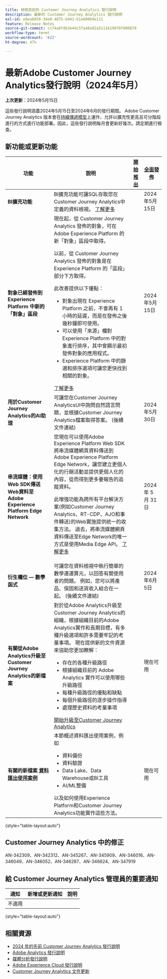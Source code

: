 ```yaml
---
title: 檢視目前的 Customer Journey Analytics 發行說明
description: 最新的 Customer Journey Analytics 發行說明
exl-id: e8eab856-34e0-4875-b441-b1e680b9e111
feature: Release Notes
source-git-commit: cc74a8fdb3e44c5fa46e82a5111619970f090870
workflow-type: tm+mt
source-wordcount: '622'
ht-degree: 47%

---
```


# 最新Adobe Customer Journey Analytics發行說明（2024年5月）

**上次更新**：2024年5月15日

這些發行說明涵蓋2024年5月15日至2024年6月的發行期間。 Adobe Customer Journey Analytics 版本會在[持續傳遞模型](releases.md)上運作，允許以擴充性更高且可分階段進行的方式進行功能部署。因此，這些發行說明每月會更新好幾次。請定期進行檢查。

## 新功能或更新功能

| 功能 | 說明 | [開始推出](releases.md) | [全面發佈](releases.md) |
| ----------- | ---------- | ------- | ---- |
| **BI擴充功能** | BI擴充功能可讓SQL存取您在Customer Journey Analytics中定義的資料檢視。 [了解更多](https://experienceleague.adobe.com/en/docs/analytics-platform/using/cja-dataviews/bi-extension) | | 2024年5月15日 |
| **對象已經發佈到 Experience Platform 中新的「對象」區段** | 現在起，從 Customer Journey Analytics 發佈的對象，可在 Adobe Experience Platform 的新「對象」區段中取得。<p>以前，從 Customer Journey Analytics 發佈的對象是在 Experience Platform 的「區段」部分下方取得。</p><p>此改善提供以下優點：</p><ul><li>對象出現在 Experience Platform 之前，不會再有 1 小時的延遲，而是在發佈之後幾秒鐘即可使用。</li><li>可以使用「來源」欄對 Experience Platform 中的對象進行排序，其中會顯示最初發佈對象的應用程式。</li><li>Experience Platform 中的篩選和排序選項可讓您更快找到相關的對象。</li></ul> [了解更多](https://experienceleague.adobe.com/zh-hant/docs/analytics-platform/using/cja-components/audiences/publish) |  | 2024年5月15日 |
| **用於Customer Journey Analytics的AI助理** | 可讓您在Customer Journey AnalyticsUI中詢問自然語言問題，並根據Customer Journey Analytics檔案取得答案。 (後續文件連結) | | 2024年5月30日 |
| **串流媒體：使用Web SDK傳送Web資料至Adobe Experience Platform Edge Network** | 您現在可以使用Adobe Experience Platform Web SDK將串流媒體網頁資料傳送到Adobe Experience Platform Edge Network，讓您建立更個人化的行銷活動並提供更個人化的內容，從而得到更多要報告的追蹤資料。<p>此增強功能為跨所有平台解決方案(例如Customer Journey Analytics、RT-CDP、AJO和事件轉送)的Web實施提供統一的收集方法。 過去，將串流媒體網頁資料傳送至Edge Network的唯一方式是使用Media Edge API。 [了解更多](https://experienceleague.adobe.com/zh-hant/docs/media-analytics/using/implementation/edge-recommended/media-edge-sdk/implementation-edge) | | 2024 年 5 月 31 日 |
| **衍生欄位 — 數學函式** | 可讓您在資料檢視中執行簡單的數學運運算元，以回答有關使用者的問題。 例如，您可以將產品、保固和送貨收入結合在一起。 (後續文件連結) | | 2024年6月5日 |
| **有關從Adobe Analytics升級至Customer Journey Analytics的新檔案** | 對於從Adobe Analytics升級至Customer Journey Analytics的組織，根據組織目前的Adobe Analytics實作和長期目標，有多種升級選項和許多需要牢記的考量事項。 現在提供新的文件資源來協助您更加瞭解：<ul><li>存在的各種升級路徑</li><li>根據組織目前的 Adobe Analytics 實作可以使用哪些升級路徑</li><li>每種升級路徑的優點和缺點</li><li>每個升級路徑的逐步操作指導</li><li>處理歷史資料的考量事項</li></ul>[開始升級至Customer Journey Analytics](https://experienceleague.adobe.com/zh-hant/docs/analytics-platform/using/compare-aa-cja/upgrade-to-cja/cja-upgrade-getstarted) | | 現在可用 |
| **有關的新檔案 [資料匯出使用案例](https://experienceleague.adobe.com/en/docs/analytics-platform/using/cja-usecases/data-export/overview)** | 本節概述資料匯出使用案例，例如<ul><li>資料備份</li><li>資料驗證</li><li>Data Lake、Data Warehouse或BI工具</li><li>AI/ML整備</li></ul> 以及如何使用Experience Platform和Customer Journey Analytics功能實作這些方法。 | | 現在可用 |

{style="table-layout:auto"}

## Customer Journey Analytics 中的修正

AN-342309、AN-342312、AN-345267、AN-345909、AN-346016、AN-346049、AN-346052、AN-346287、AN-346624、AN-347919

## 給 Customer Journey Analytics 管理員的重要通知

| 通知 | 新增或更新通知 | 說明 |
| --- | --- | --- |
| 不適用 | | |

{style="table-layout:auto"}

## 相關資源

* [2024 年的先前 Customer Journey Analytics 發行說明](/help/release-notes/2024.md)
* [Adobe Analytics 發行說明](https://experienceleague.adobe.com/docs/analytics/release-notes/latest.html?lang=zh-Hant)
* [媒體分析發行說明](https://experienceleague.adobe.com/docs/media-analytics/using/additional-resources/release-notes.html?lang=zh-Hant)
* [Adobe Experience Cloud 發行說明](https://experienceleague.adobe.com/docs/release-notes/experience-cloud/current.html?lang=zh-Hant)
* [Customer Journey Analytics 文件更新](/help/release-notes/doc-changes.md)
